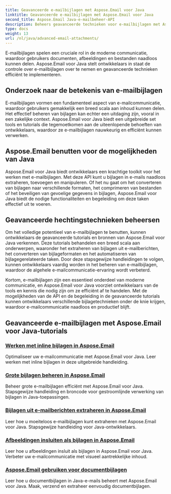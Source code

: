 ```yaml
---
title: Geavanceerde e-mailbijlagen met Aspose.Email voor Java
linktitle: Geavanceerde e-mailbijlagen met Aspose.Email voor Java
second_title: Aspose.Email Java-e-mailbeheer-API
description: Beheers geavanceerde technieken voor e-mailbijlagen met Aspose.Email voor Java. Ontdek tutorials voor het efficiënt omgaan met bijlagen.
type: docs
weight: 13
url: /nl/java/advanced-email-attachments/
---
```


E-mailbijlagen spelen een cruciale rol in de moderne communicatie, waardoor gebruikers documenten, afbeeldingen en bestanden naadloos kunnen delen. Aspose.Email voor Java stelt ontwikkelaars in staat de controle over e-mailbijlagen over te nemen en geavanceerde technieken efficiënt te implementeren.

## Onderzoek naar de betekenis van e-mailbijlagen

E-mailbijlagen vormen een fundamenteel aspect van e-mailcommunicatie, waardoor gebruikers gemakkelijk een breed scala aan inhoud kunnen delen. Het effectief beheren van bijlagen kan echter een uitdaging zijn, vooral in een zakelijke context. Aspose.Email voor Java biedt een uitgebreide set tools en tutorials die tegemoetkomen aan de uiteenlopende behoeften van ontwikkelaars, waardoor ze e-mailbijlagen nauwkeurig en efficiënt kunnen verwerken.

## Aspose.Email benutten voor de mogelijkheden van Java

Aspose.Email voor Java biedt ontwikkelaars een krachtige toolkit voor het werken met e-mailbijlagen. Met deze API kunt u bijlagen in e-mails naadloos extraheren, toevoegen en manipuleren. Of het nu gaat om het converteren van bijlagen naar verschillende formaten, het comprimeren van bestanden of het beveiligen van gevoelige gegevens in bijlagen, Aspose.Email voor Java biedt de nodige functionaliteiten en begeleiding om deze taken effectief uit te voeren.

## Geavanceerde hechtingstechnieken beheersen

Om het volledige potentieel van e-mailbijlagen te benutten, kunnen ontwikkelaars de geavanceerde tutorials en bronnen van Aspose.Email voor Java verkennen. Deze tutorials behandelen een breed scala aan onderwerpen, waaronder het extraheren van bijlagen uit e-mailberichten, het converteren van bijlageformaten en het automatiseren van bijlagegerelateerde taken. Door deze stapsgewijze handleidingen te volgen, kunnen ontwikkelaars vaardig worden in het beheren van e-mailbijlagen, waardoor de algehele e-mailcommunicatie-ervaring wordt verbeterd.

Kortom, e-mailbijlagen zijn een essentieel onderdeel van moderne communicatie, en Aspose.Email voor Java voorziet ontwikkelaars van de tools en kennis die nodig zijn om ze efficiënt af te handelen. Met de mogelijkheden van de API en de begeleiding in de geavanceerde tutorials kunnen ontwikkelaars verschillende bijlagetechnieken onder de knie krijgen, waardoor e-mailcommunicatie naadloos en productief blijft.

## Geavanceerde e-mailbijlagen met Aspose.Email voor Java-tutorials
### [Werken met inline bijlagen in Aspose.Email](./working-with-inline-attachments/)
Optimaliseer uw e-mailcommunicatie met Aspose.Email voor Java. Leer werken met inline bijlagen in deze uitgebreide handleiding.
### [Grote bijlagen beheren in Aspose.Email](./managing-large-attachments/)
Beheer grote e-mailbijlagen efficiënt met Aspose.Email voor Java. Stapsgewijze handleiding en broncode voor gestroomlijnde verwerking van bijlagen in Java-toepassingen.
### [Bijlagen uit e-mailberichten extraheren in Aspose.Email](./extracting-attachments-from-email-messages/)
Leer hoe u moeiteloos e-mailbijlagen kunt extraheren met Aspose.Email voor Java. Stapsgewijze handleiding voor Java-ontwikkelaars.
### [Afbeeldingen insluiten als bijlagen in Aspose.Email](./embedding-images-as-attachments/)
Leer hoe u afbeeldingen insluit als bijlagen in Aspose.Email voor Java. Verbeter uw e-mailcommunicatie met visueel aantrekkelijke inhoud.
### [Aspose.Email gebruiken voor documentbijlagen](./using-aspose-email-for-document-attachments/)
Leer hoe u documentbijlagen in Java-e-mails beheert met Aspose.Email voor Java. Maak, verzend en extraheer eenvoudig documentbijlagen.